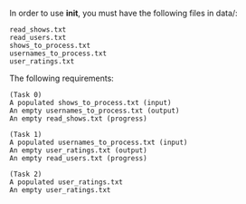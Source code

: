 In order to use __init__, you must have the following files in data/:

	read_shows.txt
	read_users.txt
	shows_to_process.txt
	usernames_to_process.txt
	user_ratings.txt


The following requirements:

	(Task 0)
	A populated shows_to_process.txt (input)
	An empty usernames_to_process.txt (output)
	An empty read_shows.txt (progress)
	
	(Task 1)
	A populated usernames_to_process.txt (input)
	An empty user_ratings.txt (output)
	An empty read_users.txt (progress)

	(Task 2)
	A populated user_ratings.txt
	An empty user_ratings.txt

	
	
